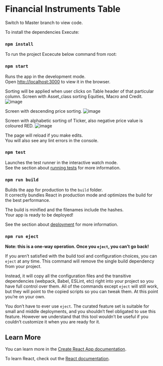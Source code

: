 # Financial Instruments Table

Switch to Master branch to view code.

To install the dependencies Execute:
### `npm install`

To run the project Excecute below command from root:

### `npm start`

Runs the app in the development mode.\
Open [http://localhost:3000](http://localhost:3000) to view it in the browser.

Sorting will be applied when user clicks on Table header of that particular column.
Screen with Asset_class sorting Equities, Macro and Credit.
![image](https://github.com/mehekmaley/financial-instruments/assets/31430427/a1877e32-b1df-47e8-8288-04b6e9d15d17)

Screen with descending price sorting.
![image](https://github.com/mehekmaley/financial-instruments/assets/31430427/60365c92-eaec-4fe6-82a7-eff183791e01)

Screen with alphabetic sorting of Ticker, also negative price value is coloured RED.
![image](https://github.com/mehekmaley/financial-instruments/assets/31430427/7cdff174-6883-4126-ade2-fc1da250f60a)

The page will reload if you make edits.\
You will also see any lint errors in the console.

### `npm test`

Launches the test runner in the interactive watch mode.\
See the section about [running tests](https://facebook.github.io/create-react-app/docs/running-tests) for more information.

### `npm run build`

Builds the app for production to the `build` folder.\
It correctly bundles React in production mode and optimizes the build for the best performance.

The build is minified and the filenames include the hashes.\
Your app is ready to be deployed!

See the section about [deployment](https://facebook.github.io/create-react-app/docs/deployment) for more information.

### `npm run eject`

**Note: this is a one-way operation. Once you `eject`, you can’t go back!**

If you aren’t satisfied with the build tool and configuration choices, you can `eject` at any time. This command will remove the single build dependency from your project.

Instead, it will copy all the configuration files and the transitive dependencies (webpack, Babel, ESLint, etc) right into your project so you have full control over them. All of the commands except `eject` will still work, but they will point to the copied scripts so you can tweak them. At this point you’re on your own.

You don’t have to ever use `eject`. The curated feature set is suitable for small and middle deployments, and you shouldn’t feel obligated to use this feature. However we understand that this tool wouldn’t be useful if you couldn’t customize it when you are ready for it.

## Learn More

You can learn more in the [Create React App documentation](https://facebook.github.io/create-react-app/docs/getting-started).

To learn React, check out the [React documentation](https://reactjs.org/).
